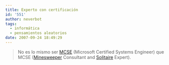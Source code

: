 ```yaml
---
title: Experto con certificación
id: '551'
author: neverbot
tags:
  - informática
  - pensamientos aleatorios
date: 2007-09-24 18:49:29
---
```


> No es lo mismo ser [MCSE](http://en.wikipedia.org/wiki/Microsoft_Certified_Professional#Microsoft_Certified_Systems_Engineer) (Microsoft Certified Systems Engineer) que MCSE ([Minesweeper](http://en.wikipedia.org/wiki/Minesweeper_(computer_game)) Consultant and [Solitaire](http://en.wikipedia.org/wiki/Solitaire) Expert).